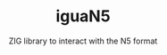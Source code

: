 <h1 align="center">iguaN5</h1>

<p align="center">
    ZIG library to interact with the N5 format
</p>
